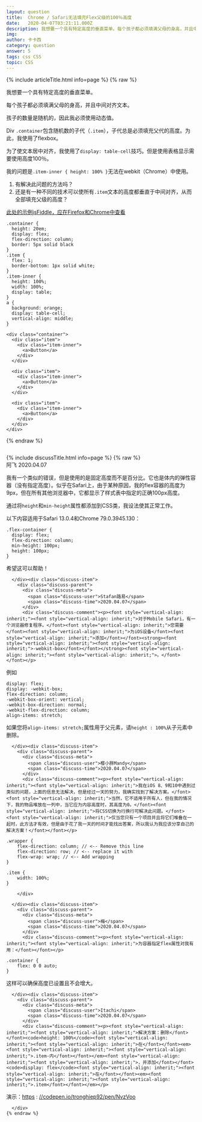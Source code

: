 ```yaml
---
layout: question
title:  Chrome / Safari无法填充Flex父级的100％高度
date:   2020-04-07T03:21:11.000Z
description: 我想要一个具有特定高度的垂直菜单。每个孩子都必须填满父母的身高，并且中间对齐文本。孩子的数量是随机的，因此我必须使用动态值。Div .cont...
img: 
author: 卡卡西
category: question
answer: 5
tags: css CSS
topic: CSS
---
```

<div class="article-root">
  <div class="article">
    {% include articleTitle.html info=page %}
    {% raw %}
    <div class="article-content"><p><font style="vertical-align: inherit;"><font style="vertical-align: inherit;">我想要一个具有特定高度的垂直菜单。</font></font></p>

<p><font style="vertical-align: inherit;"><font style="vertical-align: inherit;">每个孩子都必须填满父母的身高，并且中间对齐文本。</font></font></p>

<p><font style="vertical-align: inherit;"><font style="vertical-align: inherit;">孩子的数量是随机的，因此我必须使用动态值。</font></font></p>

<p><font style="vertical-align: inherit;"><font style="vertical-align: inherit;">Div </font></font><code>.container</code><font style="vertical-align: inherit;"><font style="vertical-align: inherit;">包含随机数的子代（</font></font><code>.item</code><font style="vertical-align: inherit;"><font style="vertical-align: inherit;">），</font><font style="vertical-align: inherit;">子代</font><font style="vertical-align: inherit;">总是必须填充父代的高度。</font><font style="vertical-align: inherit;">为此，我使用了flexbox。  </font></font></p>

<p><font style="vertical-align: inherit;"><font style="vertical-align: inherit;">为了使文本居中对齐，我使用了</font></font><code>display: table-cell</code><font style="vertical-align: inherit;"><font style="vertical-align: inherit;">技巧。</font><font style="vertical-align: inherit;">但是使用表格显示需要使用高度100％。</font></font></p>

<p><font style="vertical-align: inherit;"><font style="vertical-align: inherit;">我的问题是</font></font><code>.item-inner { height: 100% }</code><font style="vertical-align: inherit;"><font style="vertical-align: inherit;">无法在webkit（Chrome）中使用。  </font></font></p>

<ol>
<li><font style="vertical-align: inherit;"><font style="vertical-align: inherit;">有解决此问题的方法吗？   </font></font></li>
<li><font style="vertical-align: inherit;"><font style="vertical-align: inherit;">还是有一种不同的技术可以使所有</font></font><code>.item</code><font style="vertical-align: inherit;"><font style="vertical-align: inherit;">文本的高度都垂直于中间对齐，</font><font style="vertical-align: inherit;">从而全部</font><font style="vertical-align: inherit;">填充父级的高度？</font></font></li>
</ol>

<p><a href="http://jsfiddle.net/y8mboo2s/" rel="noreferrer"><font style="vertical-align: inherit;"><font style="vertical-align: inherit;">此处的示例jsFiddle，应在Firefox和Chrome中查看</font></font></a></p>

<p></p><div class="snippet" data-lang="js" data-hide="false" data-console="false" data-babel="false">
<div class="snippet-code">
<pre class="snippet-code-css lang-css prettyprint-override"><code>.container {<font></font>
  height: 20em;<font></font>
  display: flex;<font></font>
  flex-direction: column;<font></font>
  border: 5px solid black<font></font>
}<font></font>
.item {<font></font>
  flex: 1;<font></font>
  border-bottom: 1px solid white;<font></font>
}<font></font>
.item-inner {<font></font>
  height: 100%;<font></font>
  width: 100%;<font></font>
  display: table;<font></font>
}<font></font>
a {<font></font>
  background: orange;<font></font>
  display: table-cell;<font></font>
  vertical-align: middle;<font></font>
}</code></pre>
<pre class="snippet-code-html lang-html prettyprint-override"><code>&lt;div class="container"&gt;<font></font>
  &lt;div class="item"&gt;<font></font>
    &lt;div class="item-inner"&gt;<font></font>
      &lt;a&gt;Button&lt;/a&gt;<font></font>
    &lt;/div&gt;<font></font>
  &lt;/div&gt;<font></font>
<font></font>
  &lt;div class="item"&gt;<font></font>
    &lt;div class="item-inner"&gt;<font></font>
      &lt;a&gt;Button&lt;/a&gt;<font></font>
    &lt;/div&gt;<font></font>
  &lt;/div&gt;<font></font>
<font></font>
  &lt;div class="item"&gt;<font></font>
    &lt;div class="item-inner"&gt;<font></font>
      &lt;a&gt;Button&lt;/a&gt;<font></font>
    &lt;/div&gt;<font></font>
  &lt;/div&gt;<font></font>
&lt;/div&gt;</code></pre>
</div>
</div>
<p></p></div>
    {% endraw %}
  </div>
  <p style="height: 0;width:0;overflow: hidden;"> 第4069篇《Chrome / Safari无法填充Flex父级的100％高度》来自Winter(https://github.com/aiyld/aiyld.github.io)的站点</p>
  <div class="discuss-wrapper">
    {% include discussTitle.html info=page %}
    {% raw %}
    <div class="discuss-item">
        <div class="discuss-parent">
          <div class="discuss-meta">
            <span class="discuss-user">阿飞</span>
            <span class="discuss-time">2020.04.07</span>
          </div>
          <div class="discuss-comment"><p><font style="vertical-align: inherit;"><font style="vertical-align: inherit;">我有一个类似的错误，但是使用的是固定高度而不是百分比。</font><font style="vertical-align: inherit;">它也是体内的弹性容器（没有指定高度）。</font><font style="vertical-align: inherit;">似乎在Safari上，由于某种原因，我的flex容器的高度为9px，但在所有其他浏览器中，它都显示了样式表中指定的正确100px高度。</font></font></p>

<p><font style="vertical-align: inherit;"><font style="vertical-align: inherit;">通过将</font></font><code>height</code><font style="vertical-align: inherit;"><font style="vertical-align: inherit;">和</font></font><code>min-height</code><font style="vertical-align: inherit;"><font style="vertical-align: inherit;">属性</font><font style="vertical-align: inherit;">都添加</font><font style="vertical-align: inherit;">到CSS类，</font><font style="vertical-align: inherit;">我设法使其正常工作</font><font style="vertical-align: inherit;">。</font></font></p>

<p><font style="vertical-align: inherit;"><font style="vertical-align: inherit;">以下内容适用于Safari 13.0.4和Chrome 79.0.3945.130：</font></font></p>

<pre><code>.flex-container {<font></font>
  display: flex;<font></font>
  flex-direction: column;<font></font>
  min-height: 100px;<font></font>
  height: 100px;<font></font>
}<font></font>
</code></pre>

<p><font style="vertical-align: inherit;"><font style="vertical-align: inherit;">希望这可以帮助！</font></font></p></div>
        </div>
        
      </div><div class="discuss-item">
        <div class="discuss-parent">
          <div class="discuss-meta">
            <span class="discuss-user">Stafan路易</span>
            <span class="discuss-time">2020.04.07</span>
          </div>
          <div class="discuss-comment"><p><font style="vertical-align: inherit;"><font style="vertical-align: inherit;">对于Mobile Safari，有一个浏览器修复程序。</font><font style="vertical-align: inherit;">您需要</font><font style="vertical-align: inherit;">为iOS设备</font><font style="vertical-align: inherit;">添加</font></font><strong><font style="vertical-align: inherit;"><font style="vertical-align: inherit;">-webkit-box</font></font></strong><font style="vertical-align: inherit;"><font style="vertical-align: inherit;">。</font></font></p>

<p><font style="vertical-align: inherit;"><font style="vertical-align: inherit;">例如</font></font></p>

<pre><code>display: flex;<font></font>
display: -webkit-box;<font></font>
flex-direction: column;<font></font>
-webkit-box-orient: vertical;<font></font>
-webkit-box-direction: normal;<font></font>
-webkit-flex-direction: column;<font></font>
align-items: stretch;<font></font>
</code></pre>

<p><font style="vertical-align: inherit;"><font style="vertical-align: inherit;">如果您将</font></font><code>align-items: stretch;</code><font style="vertical-align: inherit;"><font style="vertical-align: inherit;">属性用于父元素，请</font></font><code>height : 100%</code><font style="vertical-align: inherit;"><font style="vertical-align: inherit;">从子元素中</font><font style="vertical-align: inherit;">删除</font><font style="vertical-align: inherit;">。</font></font></p></div>
        </div>
        
      </div><div class="discuss-item">
        <div class="discuss-parent">
          <div class="discuss-meta">
            <span class="discuss-user">樱小胖Mandy</span>
            <span class="discuss-time">2020.04.07</span>
          </div>
          <div class="discuss-comment"><p><font style="vertical-align: inherit;"><font style="vertical-align: inherit;">我在iOS 8、9和10中遇到过类似的问题，上面的信息无法解决，但是经过一天的努力，我确实找到了解决方案。</font><font style="vertical-align: inherit;">当然，它不适用于所有人，但在我的情况下，我的物品堆放在一列中，当它应为内容高度时，其高度为0。</font><font style="vertical-align: inherit;">将CSS切换为行换行可解决此问题。</font><font style="vertical-align: inherit;">仅当您只有一个项目并且将它们堆叠在一起时，此方法才有效，但是由于花了我一天的时间才能找出答案，所以我认为我应该分享自己的解决方案！</font></font></p>

<pre><code>.wrapper {<font></font>
    flex-direction: column; // &lt;-- Remove this line<font></font>
    flex-direction: row; // &lt;-- replace it with<font></font>
    flex-wrap: wrap; // &lt;-- Add wrapping<font></font>
}<font></font>
<font></font>
.item {<font></font>
    width: 100%;<font></font>
}<font></font>
</code></pre></div>
        </div>
        
      </div><div class="discuss-item">
        <div class="discuss-parent">
          <div class="discuss-meta">
            <span class="discuss-user">梅</span>
            <span class="discuss-time">2020.04.07</span>
          </div>
          <div class="discuss-comment"><p><font style="vertical-align: inherit;"><font style="vertical-align: inherit;">为容器指定flex属性对我有用：</font></font></p>

<pre><code>.container {<font></font>
    flex: 0 0 auto;<font></font>
}<font></font>
</code></pre>

<p><font style="vertical-align: inherit;"><font style="vertical-align: inherit;">这样可以确保高度已设置且不会增大。</font></font></p></div>
        </div>
        
      </div><div class="discuss-item">
        <div class="discuss-parent">
          <div class="discuss-meta">
            <span class="discuss-user">Itachi</span>
            <span class="discuss-time">2020.04.07</span>
          </div>
          <div class="discuss-comment"><p><font style="vertical-align: inherit;"><font style="vertical-align: inherit;">解决方案：删除</font></font><code>height: 100%</code><font style="vertical-align: inherit;"><font style="vertical-align: inherit;">在</font></font><em><font style="vertical-align: inherit;"><font style="vertical-align: inherit;">.item-内</font></font></em><font style="vertical-align: inherit;"><font style="vertical-align: inherit;">，并添加</font></font><code>display: flex</code><font style="vertical-align: inherit;"><font style="vertical-align: inherit;">在</font></font><em><font style="vertical-align: inherit;"><font style="vertical-align: inherit;">.item</font></font></em></p>

<p><font style="vertical-align: inherit;"><font style="vertical-align: inherit;">演示：</font><a href="https://codepen.io/tronghiep92/pen/NvzVoo" rel="noreferrer"><font style="vertical-align: inherit;">https</font></a><font style="vertical-align: inherit;"> : </font></font><a href="https://codepen.io/tronghiep92/pen/NvzVoo" rel="noreferrer"><font style="vertical-align: inherit;"><font style="vertical-align: inherit;">//codepen.io/tronghiep92/pen/NvzVoo</font></font></a></p></div>
        </div>
        
      </div>
    {% endraw %}
  </div>
<div>
